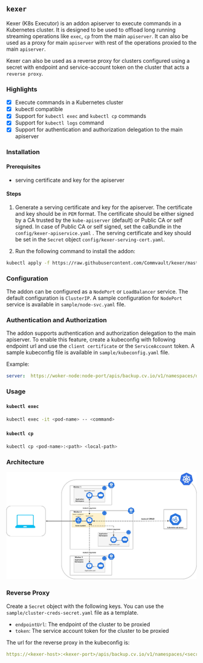 ## `kexer`

Kexer (K8s Executor) is an addon apiserver to execute commands in a Kubernetes cluster. It is designed to be used to offload long running streaming operations like `exec`, `cp` from the main `apiserver`. It can also be used as a proxy for main `apiserver` with rest of the operations proxied to the main `apiserver`.

Kexer can also be used as a reverse proxy for clusters configured using a secret with endpoint and service-account token on the cluster that acts a `reverse proxy`.

### Highlights

- [x] Execute commands in a Kubernetes cluster
- [x] kubectl compatible
- [x] Support for `kubectl exec` and `kubectl cp` commands
- [x] Support for `kubectl logs` command
- [x] Support for authentication and authorization delegation to the main apiserver

### Installation

#### Prerequisites

- serving certificate and key for the apiserver

#### Steps

1. Generate a serving certificate and key for the apiserver. The certificate and key should be in `PEM` format. The certificate should be either signed by a CA trusted by the `kube-apiserver` (default) or Public CA or self signed. In case of Public CA or self signed, set the caBundle in the `config/kexer-apiservice.yaml` . The serving certificate and key should be set in the `Secret` object `config/kexer-serving-cert.yaml`.

2. Run the following command to install the addon:

```bash
kubectl apply -f https://raw.githubusercontent.com/Commvault/kexer/master/config
```

### Configuration

The addon can be configured as a `NodePort` or `LoadBalancer` service. The default configuration is `ClusterIP`. A sample configuration for `NodePort` service is available in `sample/node-svc.yaml` file.

### Authentication and Authorization

The addon supports authentication and authorization delegation to the main apiserver. To enable this feature, create a kubeconfig with following endpoint url and use the `client certificate` or the `ServiceAccount` token. A sample kubeconfig file is available in `sample/kubeconfig.yaml` file.

Example: 

```yaml
server:  https://woker-node:node-port/apis/backup.cv.io/v1/namespaces/default/clusters/local/exec
```

### Usage

#### `kubectl exec`

```bash
kubectl exec -it <pod-name> -- <command>
```

#### `kubectl cp`

```bash
kubectl cp <pod-name>:<path> <local-path>
```
### Architecture
![alt text](https://github.com/AshankBekkam/kexer/blob/main/kexer-architecture.jpg?raw=true)

### Reverse Proxy

Create a `Secret` object with the following keys. You can use the `sample/cluster-creds-secret.yaml` file as a template.

- `endpointUrl`: The endpoint of the cluster to be proxied
- `token`: The service account token for the cluster to be proxied

The url for the reverse proxy in the kubeconfig is:

```yaml
https://<kexer-host>:<kexer-port>/apis/backup.cv.io/v1/namespaces/<secret-namespace>/clusters/<secret-name>/exec
```
